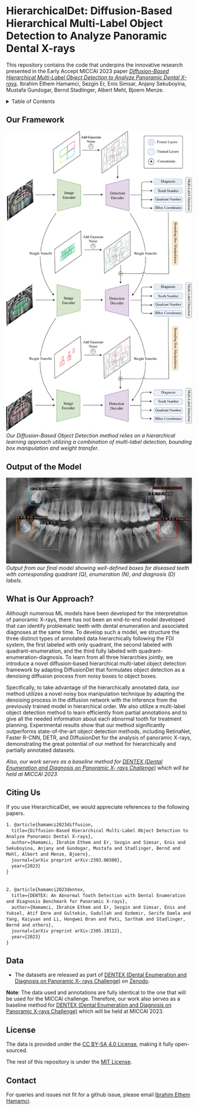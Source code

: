 # HierarchicalDet: Diffusion-Based Hierarchical Multi-Label Object Detection to Analyze Panoramic Dental X-rays
This repository contains the code that underpins the innovative research presented in the Early Accept MICCAI 2023 paper *[Diffusion-Based Hierarchical Multi-Label Object Detection to Analyze Panoramic Dental X-rays](https://arxiv.org/abs/2303.06500)*. Ibrahim Ethem Hamamci, Sezgin Er, Enis Simsar, Anjany Sekuboyina, Mustafa Gundogar, Bernd Stadlinger, Albert Mehl, Bjoern Menze.

<details><summary>Table of Contents</summary><p>
  
* [Our Framework](#Our-Framework)
* [Output of the Model](#Output-of-the-Model)
* [What is Our Approach?](#what-is-our-approach)
* [Citing Us](#citing-us)
* [Data](#data)
* [License](#license)
* [Contact](#contact)
  
</p></details><p></p>

## Our Framework
![Our method relies on a hierarchical learning approach utilizing a combi- nation of multi-label detection, bounding box manipulation, and weight transfer.](figures/flowchart.png)
*Our Diffusion-Based Object Detection method relies on a hierarchical learning approach utilizing a combination of multi-label detection, bounding box manipulation and weight transfer.*
## Output of the Model
![Output from our final model showing well-defined boxes for diseased teeth with corresponding quadrant (Q), enumeration (N), and diagnosis (D) labels., etc.](figures/output.png)
*Output from our final model showing well-defined boxes for diseased teeth with corresponding quadrant (Q), enumeration (N), and diagnosis (D) labels.*

## What is Our Approach?
Although numerous ML models have been developed for the interpretation of panoramic X-rays, there has not been an end-to-end model developed that can identify problematic teeth with dental enumeration and associated diagnoses at the same time. To develop such a model, we structure the three distinct types of annotated data hierarchically following the FDI system, the first labeled with only quadrant, the second labeled with quadrant-enumeration, and the third fully labeled with quadrant-enumeration-diagnosis. To learn from all three hierarchies jointly, we introduce a novel diffusion-based hierarchical multi-label object detection framework by adapting DiffusionDet that formulates object detection as a denoising diffusion process from noisy boxes to object boxes.

Specifically, to take advantage of the hierarchically annotated data, our method utilizes a novel noisy box manipulation technique by adapting the denoising process in the diffusion network with the inference from the previously trained model in hierarchical order. We also utilize a multi-label object detection method to learn efficiently from partial annotations and to give all the needed information about each abnormal tooth for treatment planning. Experimental results show that our method significantly outperforms state-of-the-art object detection methods, including RetinaNet, Faster R-CNN, DETR, and DiffusionDet for the analysis of panoramic X-rays, demonstrating the great potential of our method for hierarchically and partially annotated datasets.

*Also, our work serves as a baseline method for [DENTEX (Dental Enumeration and Diagnosis on Panoramic X- rays Challenge)](https://dentex.grand-challenge.org/) which will be held at MICCAI 2023.*

## Citing Us

If you use HierarchicalDet, we would appreciate references to the following papers. 

```
1. @article{hamamci2023diffusion,
  title={Diffusion-Based Hierarchical Multi-Label Object Detection to Analyze Panoramic Dental X-rays},
  author={Hamamci, Ibrahim Ethem and Er, Sezgin and Simsar, Enis and Sekuboyina, Anjany and Gundogar, Mustafa and Stadlinger, Bernd and Mehl, Albert and Menze, Bjoern},
  journal={arXiv preprint arXiv:2303.06500},
  year={2023}
}


2. @article{hamamci2023dentex,
  title={DENTEX: An Abnormal Tooth Detection with Dental Enumeration and Diagnosis Benchmark for Panoramic X-rays},
  author={Hamamci, Ibrahim Ethem and Er, Sezgin and Simsar, Enis and Yuksel, Atif Emre and Gultekin, Sadullah and Ozdemir, Serife Damla and Yang, Kaiyuan and Li, Hongwei Bran and Pati, Sarthak and Stadlinger, Bernd and others},
  journal={arXiv preprint arXiv:2305.19112},
  year={2023}
}
```

## Data

* The datasets are released  as part of [DENTEX (Dental Enumeration and Diagnosis on Panoramic X- rays Challenge)](https://dentex.grand-challenge.org/) on [Zenodo](https://zenodo.org/record/7812323). 

**Note**: The data used and annotations are fully identical to the one that will be used for the MICCAI challenge. Therefore, our work also serves as a baseline method for [DENTEX (Dental Enumeration and Diagnosis on Panoramic X-rays Challenge)](https://dentex.grand-challenge.org/) which will be held at MICCAI 2023.

## License
The data is provided under the [CC BY-SA 4.0 License](https://creativecommons.org/licenses/by-sa/4.0/), making it fully open-sourced.

The rest of this repository is under the [MIT License](https://choosealicense.com/licenses/mit/).


## Contact
For queries and issues not fit for a github issue, please email [Ibrahim Ethem Hamamci](mailto:ibrahim.hamamci@uzh.ch).


